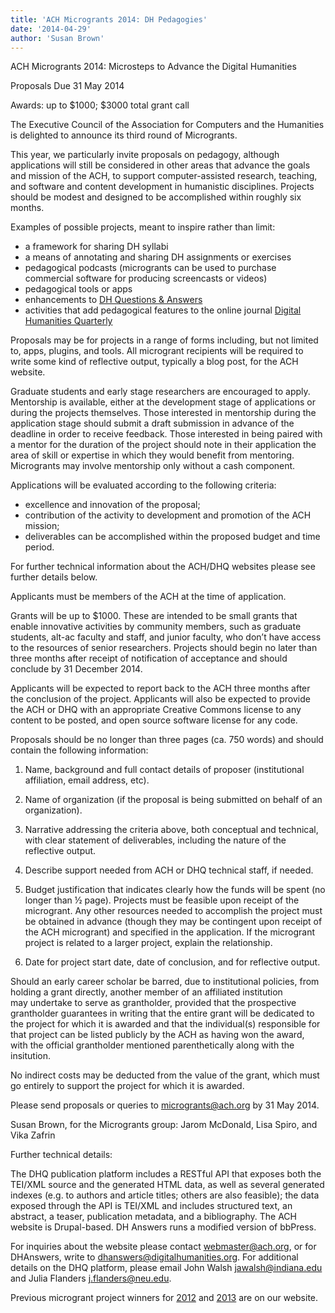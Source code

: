 ```yaml
---
title: 'ACH Microgrants 2014: DH Pedagogies'
date: '2014-04-29'
author: 'Susan Brown'
---
```

ACH Microgrants 2014: Microsteps to Advance the Digital Humanities

Proposals Due 31 May 2014

Awards: up to $1000; $3000 total grant call

The Executive Council of the Association for Computers and the Humanities is delighted to announce its third round of Microgrants.

This year, we particularly invite proposals on pedagogy, although applications will still be considered in other areas that advance the goals and mission of the ACH, to support computer-assisted research, teaching, and software and content development in humanistic disciplines. Projects should be modest and designed to be accomplished within roughly six months.

Examples of possible projects, meant to inspire rather than limit:

- a framework for sharing DH syllabi
- a means of annotating and sharing DH assignments or exercises
- pedagogical podcasts (microgrants can be used to purchase commercial software for producing screencasts or videos)
- pedagogical tools or apps
- enhancements to [DH Questions &amp; Answers](http://digitalhumanities.org/answers)
- activities that add pedagogical features to the online journal [Digital Humanities Quarterly](http://digitalhumanities.org/dhq/)

Proposals may be for projects in a range of forms including, but not limited to, apps, plugins, and tools. All microgrant recipients will be required to write some kind of reflective output, typically a blog post, for the ACH website.

Graduate students and early stage researchers are encouraged to apply. Mentorship is available, either at the development stage of applications or during the projects themselves. Those interested in mentorship during the application stage should submit a draft submission in advance of the deadline in order to receive feedback. Those interested in being paired with a mentor for the duration of the project should note in their application the area of skill or expertise in which they would benefit from mentoring. Microgrants may involve mentorship only without a cash component.

Applications will be evaluated according to the following criteria:

- excellence and innovation of the proposal;
- contribution of the activity to development and promotion of the ACH mission;
- deliverables can be accomplished within the proposed budget and time period.

For further technical information about the ACH/DHQ websites please see further details below.

Applicants must be members of the ACH at the time of application.

Grants will be up to $1000. These are intended to be small grants that enable innovative activities by community members, such as graduate students, alt-ac faculty and staff, and junior faculty, who don’t have access to the resources of senior researchers. Projects should begin no later than three months after receipt of notification of acceptance and should conclude by 31 December 2014.

Applicants will be expected to report back to the ACH three months after the conclusion of the project. Applicants will also be expected to provide the ACH or DHQ with an appropriate Creative Commons license to any content to be posted, and open source software license for any code.

Proposals should be no longer than three pages (ca. 750 words) and should contain the following information:

1. Name, background and full contact details of proposer (institutional affiliation, email address, etc).

2. Name of organization (if the proposal is being submitted on behalf of an organization).

3. Narrative addressing the criteria above, both conceptual and technical, with clear statement of deliverables, including the nature of the reflective output.

4. Describe support needed from ACH or DHQ technical staff, if needed.

5. Budget justification that indicates clearly how the funds will be spent (no longer than ½ page). Projects must be feasible upon receipt of the microgrant. Any other resources needed to accomplish the project must be obtained in advance (though they may be contingent upon receipt of the ACH microgrant) and specified in the application. If the microgrant project is related to a larger project, explain the relationship.

6. Date for project start date, date of conclusion, and for reflective output.

Should an early career scholar be barred, due to institutional policies, from holding a grant directly, another member of an affiliated institution  
may undertake to serve as grantholder, provided that the prospective grantholder guarantees in writing that the entire grant will be dedicated to  
the project for which it is awarded and that the individual(s) responsible for that project can be listed publicly by the ACH as having won the award,  
with the official grantholder mentioned parenthetically along with the insitution.

No indirect costs may be deducted from the value of the grant, which must go entirely to support the project for which it is awarded.

Please send proposals or queries to [microgrants@ach.org](mailto:microgrants@ach.org) by 31 May 2014.

Susan Brown, for the Microgrants group: Jarom McDonald, Lisa Spiro, and Vika Zafrin

Further technical details:

The DHQ publication platform includes a RESTful API that exposes both the TEI/XML source and the generated HTML data, as well as several generated indexes (e.g. to authors and article titles; others are also feasible); the data exposed through the API is TEI/XML and includes structured text, an abstract, a teaser, publication metadata, and a bibliography. The ACH website is Drupal-based. DH Answers runs a modified version of bbPress.

For inquiries about the website please contact [webmaster@ach.org](mailto:webmaster@ach.org), or for DHAnswers, write to [dhanswers@digitalhumanities.org](mailto:dhanswers@digitalhumanities.org). For additional details on the DHQ platform, please email John Walsh [jawalsh@indiana.edu](mailto:jawalsh@indiana.edu) and Julia Flanders [j.flanders@neu.edu](mailto:j.flanders@neu.edu).

Previous microgrant project winners for [2012](/news/2012/04/ach-announces-microgrants-winners) and [2013](/news/2013/07/ach-microgrants-winners-2013/) are on our website.
